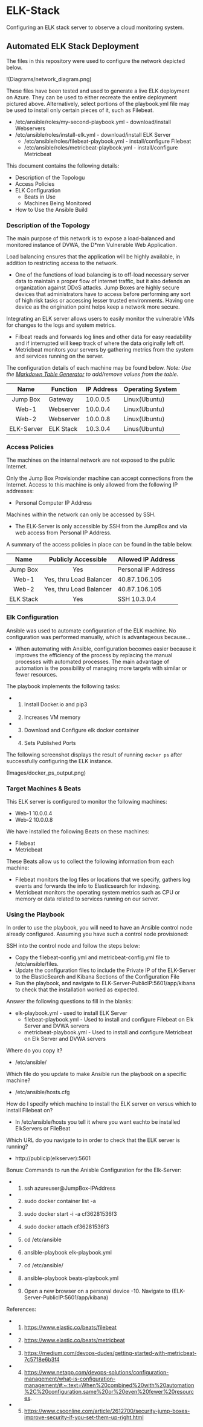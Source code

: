 # ELK-Stack
Configuring an ELK stack server to observe a cloud monitoring system.

## Automated ELK Stack Deployment

The files in this repository were used to configure the network depicted below.

!(Diagrams/network_diagram.png)

These files have been tested and used to generate a live ELK deployment on Azure. They can be used to either recreate the entire deployment pictured above. Alternatively, select portions of the playbook.yml file may be used to install only certain pieces of it, such as Filebeat.

  - /etc/ansible/roles/my-second-playbook.yml - download/install Webservers
  - /etc/ansible/roles/install-elk.yml - download/install ELK Server
	- /etc/ansible/roles/filebeat-playbook.yml - install/configure Filebeat
	- /etc/ansible/roles/metricbeat-playbook.yml - install/configure Metricbeat

This document contains the following details:
- Description of the Topologu
- Access Policies
- ELK Configuration
  - Beats in Use
  - Machines Being Monitored
- How to Use the Ansible Build


### Description of the Topology

The main purpose of this network is to expose a load-balanced and monitored instance of DVWA, the D*mn Vulnerable Web Application.

Load balancing ensures that the application will be highly available, in addition to restricting access to the network.
- One of the functions of load balancing is to off-load necessary server data to maintain a proper flow of internet traffic, but it also defends an organization against DDoS attacks. Jump Boxes are highly secure devices that administrators have to access before performing any sort of high risk tasks or accessing lesser trusted environments. Having one device as the origination point helps keep a network more secure. 

Integrating an ELK server allows users to easily monitor the vulnerable VMs for changes to the logs and system metrics.
- Filbeat reads and forwards log lines and other data for easy readability and if interrupted will keep track of where the data originally left off.  
- Metricbeat monitors your servers by gathering metrics from the system and services running on the server.

The configuration details of each machine may be found below.
_Note: Use the [Markdown Table Generator](http://www.tablesgenerator.com/markdown_tables) to add/remove values from the table_.

|    Name    | Function  | IP Address | Operating System |
|:----------:|-----------|------------|------------------|
| Jump Box   | Gateway   | 10.0.0.5   | Linux(Ubuntu)    |
| Web-1      | Webserver | 10.0.0.4   | Linux(Ubuntu)    |
| Web-2      | Webserver | 10.0.0.8   | Linux(Ubuntu)    |
| ELK-Server | ELK Stack | 10.3.0.4   | Linus(Ubuntu)    |

### Access Policies

The machines on the internal network are not exposed to the public Internet. 

Only the Jump Box Provisionder machine can accept connections from the Internet. Access to this machine is only allowed from the following IP addresses:
- Personal Computer IP Address 

Machines within the network can only be accessed by SSH.
- The ELK-Server is only accessible by SSH from the JumpBox and via web access from Personal IP Address.

A summary of the access policies in place can be found in the table below.

|    Name   |   Publicly Accessible   | Allowed IP Address  |
|:---------:|:-----------------------:|---------------------|
| Jump Box  | Yes                     | Personal IP Address |
| Web-1     | Yes, thru Load Balancer | 40.87.106.105       |
| Web-2     | Yes, thru Load Balancer | 40.87.106.105       |
| ELK Stack | Yes                     | SSH 10.3.0.4        |

### Elk Configuration

Ansible was used to automate configuration of the ELK machine. No configuration was performed manually, which is advantageous because...
- When automating with Ansible, configuration becomes easier because it improves the efficiency of the process by replacing the manual processes with automated processes. The main advantage of automation is the possibility of managing more targets with similar or fewer resources. 

The playbook implements the following tasks:
- 1. Install Docker.io and pip3
- 2. Increases VM memory
- 3. Download and Configure elk docker container
- 4. Sets Published Ports

The following screenshot displays the result of running `docker ps` after successfully configuring the ELK instance.

(Images/docker_ps_output.png)

### Target Machines & Beats
This ELK server is configured to monitor the following machines:
- Web-1 10.0.0.4
- Web-2 10.0.0.8

We have installed the following Beats on these machines:
- Filebeat
- Metricbeat

These Beats allow us to collect the following information from each machine:
- Filebeat monitors the log files or locations that we specify, gathers log events and forwards the info to Elasticsearch for indexing. 
- Metricbeat monitors the operating system metrics such as CPU or memory or data related to services running on our server. 

### Using the Playbook
In order to use the playbook, you will need to have an Ansible control node already configured. Assuming you have such a control node provisioned: 

SSH into the control node and follow the steps below:
- Copy the filebeat-config.yml and metricbeat-config.yml file to /etc/ansible/files.
- Update the configuration files to include the Private IP of the ELK-Server to the ElasticSearch and Kibana Sections of the Configuration File
- Run the playbook, and navigate to ELK-Server-PublicIP:5601/app/kibana to check that the installation worked as expected.

Answer the following questions to fill in the blanks:
- elk-playbook.yml - used to install ELK Server
  - filebeat-playbook.yml - Used to install and configure Filebeat on Elk Server and DVWA servers
  - metricbeat-playbook.yml - Used to install and configure Metricbeat on Elk Server and DVWA servers

Where do you copy it?

- /etc/ansible/

Which file do you update to make Ansible run the playbook on a specific machine?

- /etc/ansible/hosts.cfg

How do I specify which machine to install the ELK server on versus which to install Filebeat on?

- In /etc/ansible/hosts you tell it where you want eachto be installed ElkServers or FileBeat

Which URL do you navigate to in order to check that the ELK server is running?

- http://publicip(elkserver):5601

Bonus: Commands to run the Anisble Configuration for the Elk-Server:
- 1. ssh azureuser@JumpBox-IPAddress
- 2. sudo docker container list -a 
- 3. sudo docker start -i -a cf36281536f3
- 4. sudo docker attach cf36281536f3
- 5. cd /etc/ansible
- 6. ansible-playbook elk-playbook.yml 
- 7. cd /etc/ansible/
- 8. ansible-playbook beats-playbook.yml 
- 9. Open a new browser on a personal device 
-10. Navigate to (ELK-Server-PublicIP:5601/app/kibana) 

References:

- 1. https://www.elastic.co/beats/filebeat
- 2. https://www.elastic.co/beats/metricbeat
- 3. https://medium.com/devops-dudes/getting-started-with-metricbeat-7c5718e6b3f4
- 4. https://www.netapp.com/devops-solutions/configuration-management/what-is-configuration-management/#:~:text=When%20combined%20with%20automation%2C%20configuration,same%20or%20even%20fewer%20resources.
- 5. https://www.csoonline.com/article/2612700/security-jump-boxes-improve-security-if-you-set-them-up-right.html
